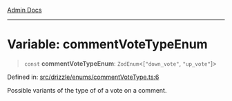 [Admin Docs](/)

***

# Variable: commentVoteTypeEnum

> `const` **commentVoteTypeEnum**: `ZodEnum`\<\[`"down_vote"`, `"up_vote"`\]\>

Defined in: [src/drizzle/enums/commentVoteType.ts:6](https://github.com/syedali237/talawa-api/blob/691786dc98e76819737c41ef0af34983792105fd/src/drizzle/enums/commentVoteType.ts#L6)

Possible variants of the type of of a vote on a comment.
